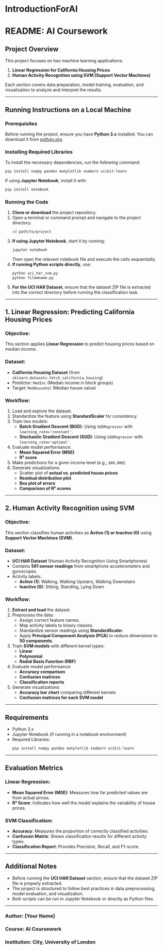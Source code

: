 # IntroductionForAI

# README: AI Coursework

## Project Overview
This project focuses on two machine learning applications:
1. **Linear Regression for California Housing Prices**
2. **Human Activity Recognition using SVM (Support Vector Machines)**

Each section covers data preparation, model training, evaluation, and visualization to analyze and interpret the results.

---

## Running Instructions on a Local Machine
### Prerequisites
Before running the project, ensure you have **Python 3.x** installed. You can download it from [python.org](https://www.python.org/downloads/).

### Installing Required Libraries
To install the necessary dependencies, run the following command:
```bash
pip install numpy pandas matplotlib seaborn scikit-learn
```
If using **Jupyter Notebook**, install it with:
```bash
pip install notebook
```

### Running the Code
1. **Clone or download** the project repository.
2. Open a terminal or command prompt and navigate to the project directory:
   ```bash
   cd path/to/project
   ```
3. **If using Jupyter Notebook**, start it by running:
   ```bash
   jupyter notebook
   ```
   Then open the relevant notebook file and execute the cells sequentially.
4. **If running Python scripts directly**, use:
   ```bash
   python uci_har_svm.py
   python filemname.py
   ```
5. **For the UCI HAR Dataset**, ensure that the dataset ZIP file is extracted into the correct directory before running the classification task.

---

## 1. Linear Regression: Predicting California Housing Prices
### Objective:
This section applies **Linear Regression** to predict housing prices based on median income.

### Dataset:
- **California Housing Dataset** (from `sklearn.datasets.fetch_california_housing`)
- Predictor: `MedInc` (Median income in block groups)
- Target: `MedHouseVal` (Median house value)

### Workflow:
1. Load and explore the dataset.
2. Standardize the feature using **StandardScaler** for consistency.
3. Train two models:
   - **Batch Gradient Descent (BGD)**: Using `SGDRegressor` with `learning_rate='constant'`.
   - **Stochastic Gradient Descent (SGD)**: Using `SGDRegressor` with `learning_rate='optimal'`.
4. Evaluate model performance:
   - **Mean Squared Error (MSE)**
   - **R² score**
5. Make predictions for a given income level (e.g., `$80,000`).
6. Generate visualizations:
   - Scatter plot of **actual vs. predicted house prices**
   - **Residual distribution plot**
   - **Box plot of errors**
   - **Comparison of R² scores**

---

## 2. Human Activity Recognition using SVM
### Objective:
This section classifies human activities as **Active (1) or Inactive (0)** using **Support Vector Machines (SVM)**.

### Dataset:
- **UCI HAR Dataset** (Human Activity Recognition Using Smartphones)
- Contains **561 sensor readings** from smartphone accelerometers and gyroscopes.
- Activity labels:
  - **Active (1)**: Walking, Walking Upstairs, Walking Downstairs
  - **Inactive (0)**: Sitting, Standing, Lying Down

### Workflow:
1. **Extract and load** the dataset.
2. Preprocess the data:
   - Assign correct feature names.
   - Map activity labels to binary classes.
   - Standardize sensor readings using **StandardScaler**.
   - Apply **Principal Component Analysis (PCA)** to reduce dimensions to **50 components**.
3. Train **SVM models** with different kernel types:
   - **Linear**
   - **Polynomial**
   - **Radial Basis Function (RBF)**
4. Evaluate model performance:
   - **Accuracy comparison**
   - **Confusion matrices**
   - **Classification reports**
5. Generate visualizations:
   - **Accuracy bar chart** comparing different kernels
   - **Confusion matrices for each SVM model**

---

## Requirements
- Python 3.x
- Jupyter Notebook (if running in a notebook environment)
- Required Libraries:
  ```bash
  pip install numpy pandas matplotlib seaborn scikit-learn
  ```

---

## Evaluation Metrics
### Linear Regression:
- **Mean Squared Error (MSE)**: Measures how far predicted values are from actual prices.
- **R² Score**: Indicates how well the model explains the variability of house prices.

### SVM Classification:
- **Accuracy**: Measures the proportion of correctly classified activities.
- **Confusion Matrix**: Shows classification results for different activity types.
- **Classification Report**: Provides Precision, Recall, and F1-score.

---

## Additional Notes
- Before running the **UCI HAR Dataset** section, ensure that the dataset ZIP file is properly extracted.
- The project is structured to follow best practices in data preprocessing, model evaluation, and visualization.
- Both scripts can be run in Jupyter Notebook or directly as Python files.

---

### Author: [Your Name]
### Course: AI Coursework
### Institution: City, University of London


